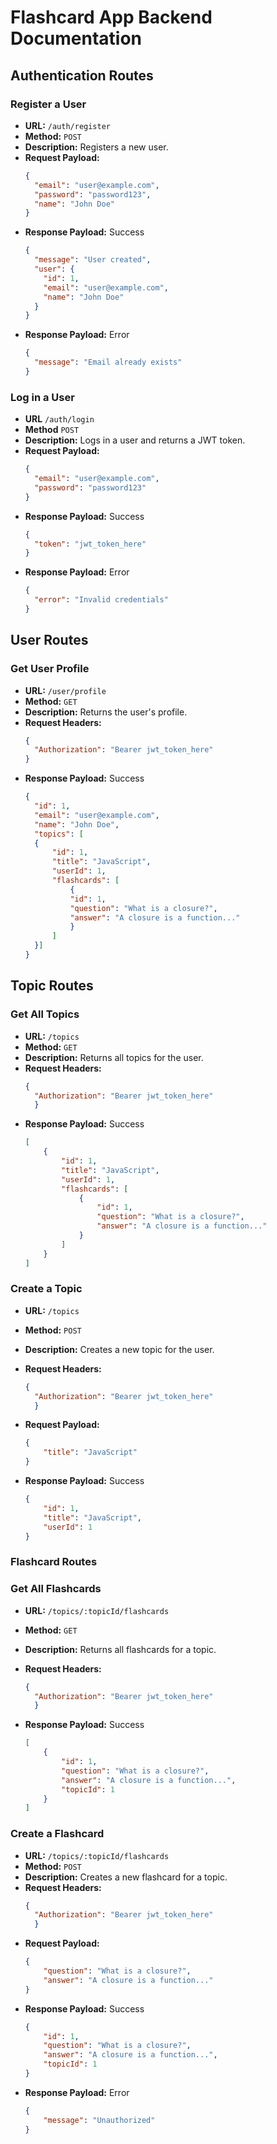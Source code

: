 # Flashcard App Backend Documentation

## Authentication Routes

### Register a User

- **URL:** `/auth/register`
- **Method:** `POST`
- **Description:** Registers a new user.
- **Request Payload:**
  ```json
  {
    "email": "user@example.com",
    "password": "password123",
    "name": "John Doe"
  }
  ```
- **Response Payload:** Success
  ```json
  {
    "message": "User created",
    "user": {
      "id": 1,
      "email": "user@example.com",
      "name": "John Doe"
    }
  }
  ```
- **Response Payload:** Error
  ```json
  {
    "message": "Email already exists"
  }
  ```

### Log in a User

- **URL** `/auth/login`
- **Method** `POST`
- **Description:** Logs in a user and returns a JWT token.
- **Request Payload:**
  ```json
  {
    "email": "user@example.com",
    "password": "password123"
  }
  ```
- **Response Payload:** Success
  ```json
  {
    "token": "jwt_token_here"
  }
  ```
- **Response Payload:** Error
  ```json
  {
    "error": "Invalid credentials"
  }
  ```

## User Routes

### Get User Profile

- **URL:** `/user/profile`
- **Method:** `GET`
- **Description:** Returns the user's profile.
- **Request Headers:**
  ```json
  {
    "Authorization": "Bearer jwt_token_here"
  }
  ```
- **Response Payload:** Success
  ```json
  {
    "id": 1,
    "email": "user@example.com",
    "name": "John Doe",
    "topics": [
    {
        "id": 1,
        "title": "JavaScript",
        "userId": 1,
        "flashcards": [
            {
            "id": 1,
            "question": "What is a closure?",
            "answer": "A closure is a function..."
            }
        ]
    }]
  }
    ```

## Topic Routes

### Get All Topics

- **URL:** `/topics`
- **Method:** `GET`
- **Description:** Returns all topics for the user.
- **Request Headers:**
  ```json
  {
    "Authorization": "Bearer jwt_token_here"
    }
    ```
- **Response Payload:** Success
    ```json
    [
        {
            "id": 1,
            "title": "JavaScript",
            "userId": 1,
            "flashcards": [
                {
                    "id": 1,
                    "question": "What is a closure?",
                    "answer": "A closure is a function..."
                }
            ]
        }
    ]
    ```

### Create a Topic

- **URL:** `/topics`
- **Method:** `POST`
- **Description:** Creates a new topic for the user.
- **Request Headers:**
  ```json
  {
    "Authorization": "Bearer jwt_token_here"
    }
    ```

- **Request Payload:**
    ```json
    {
        "title": "JavaScript"
    }
    ```

- **Response Payload:** Success
    ```json
    {
        "id": 1,
        "title": "JavaScript",
        "userId": 1
    }
    ```

### Flashcard Routes

### Get All Flashcards

- **URL:** `/topics/:topicId/flashcards`
- **Method:** `GET`
- **Description:** Returns all flashcards for a topic.
- **Request Headers:**
  ```json
  {
    "Authorization": "Bearer jwt_token_here"
    }
    ```

- **Response Payload:** Success
    ```json
    [
        {
            "id": 1,
            "question": "What is a closure?",
            "answer": "A closure is a function...",
            "topicId": 1
        }
    ]
    ```

### Create a Flashcard

- **URL:** `/topics/:topicId/flashcards`
- **Method:** `POST`
- **Description:** Creates a new flashcard for a topic.
- **Request Headers:**
  ```json
  {
    "Authorization": "Bearer jwt_token_here"
    }
    ```
- **Request Payload:**
    ```json
    {
        "question": "What is a closure?",
        "answer": "A closure is a function..."
    }
    ```
- **Response Payload:** Success
    ```json
    {
        "id": 1,
        "question": "What is a closure?",
        "answer": "A closure is a function...",
        "topicId": 1
    }
    ```
- **Response Payload:** Error
    ```json
    {
        "message": "Unauthorized"
    }
    ```